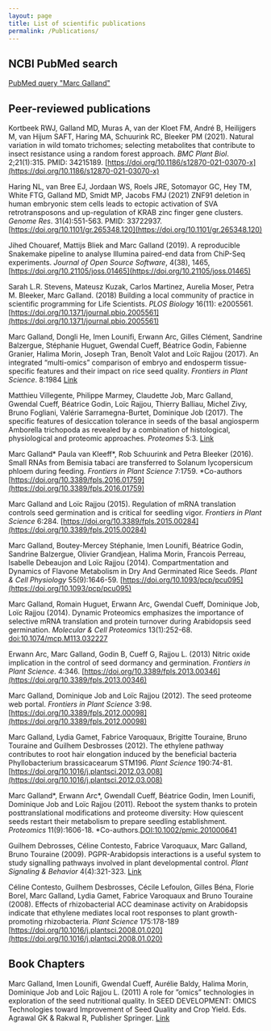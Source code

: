 ```yaml
---
layout: page
title: List of scientific publications
permalink: /Publications/
---
```


## NCBI PubMed search
[PubMed query "Marc Galland"](https://www.ncbi.nlm.nih.gov/pubmed/?term=galland%2C+marc)

## Peer-reviewed publications

Kortbeek RWJ, Galland MD, Muras A, van der Kloet FM, André B, Heilijgers M, van Hijum SAFT, Haring MA, Schuurink RC, Bleeker PM (2021). Natural variation in wild tomato trichomes; selecting metabolites that contribute to insect resistance using a random forest approach. _BMC Plant Biol_. 2;21(1):315. PMID: 34215189. [https://doi.org/10.1186/s12870-021-03070-x](https://doi.org/10.1186/s12870-021-03070-x)  

Haring NL, van Bree EJ, Jordaan WS, Roels JRE, Sotomayor GC, Hey TM, White FTG, Galland MD, Smidt MP, Jacobs FMJ (2021) ZNF91 deletion in human embryonic stem cells leads to ectopic activation of SVA retrotransposons and up-regulation of KRAB zinc finger gene clusters. _Genome Res_. 31(4):551-563. PMID: 33722937. [https://doi.org/10.1101/gr.265348.120](https://doi.org/10.1101/gr.265348.120)

Jihed Chouaref, Mattijs Bliek and Marc Galland (2019). A reproducible Snakemake pipeline to analyse Illumina paired-end data from ChiP-Seq experiments. _Journal of Open Source Software_, 4(38), 1465, [https://doi.org/10.21105/joss.01465](https://doi.org/10.21105/joss.01465)

Sarah L.R. Stevens, Mateusz Kuzak, Carlos Martinez, Aurelia Moser, Petra M. Bleeker, Marc Galland. (2018) Building a local community of practice in scientific programming for Life Scientists. _PLOS Biology_ 16(11): e2005561. [https://doi.org/10.1371/journal.pbio.2005561](https://doi.org/10.1371/journal.pbio.2005561)

Marc Galland, Dongli He, Imen Lounifi, Erwann Arc, Gilles Clément, Sandrine Balzergue,
Stéphanie Huguet, Gwendal Cueff, Béatrice Godin, Fabienne Granier, Halima
Morin, Joseph Tran, Benoît Valot and Loïc Rajjou (2017). An integrated “multi-omics”
comparison of embryo and endosperm tissue-specific features and their impact on rice
seed quality. *Frontiers in Plant Science*. 8:1984 [Link](https://www.frontiersin.org/articles/10.3389/fpls.2017.01984/full)

Matthieu Villegente, Philippe Marmey, Claudette Job, Marc Galland, Gwendal Cueff,
Béatrice Godin, Loïc Rajjou, Thierry Balliau, Michel Zivy, Bruno Fogliani, Valérie
Sarramegna-Burtet, Dominique Job (2017). The specific features of desiccation tolerance
in seeds of the basal angiosperm Amborella trichopoda as revealed by a combination
of histological, physiological and proteomic approaches. *Proteomes* 5:3. [Link](https://www.mdpi.com/2227-7382/5/3/19)

Marc Galland\* Paula van Kleeff\*, Rob Schuurink and Petra Bleeker (2016). Small
RNAs from Bemisia tabaci are transferred to Solanum lycopersicum phloem during
feeding. *Frontiers in Plant Science* 7:1759. \*Co-authors [https://doi.org/10.3389/fpls.2016.01759](https://doi.org/10.3389/fpls.2016.01759)

Marc Galland and Loïc Rajjou (2015). Regulation of mRNA translation controls seed
germination and is critical for seedling vigor. *Frontiers in Plant Science* 6:284. [https://doi.org/10.3389/fpls.2015.00284](https://doi.org/10.3389/fpls.2015.00284)

Marc Galland, Boutey-Mercey Stéphanie, Imen Lounifi, Béatrice Godin, Sandrine
Balzergue, Olivier Grandjean, Halima Morin, Francois Perreau, Isabelle Debeaujon and
Loïc Rajjou (2014). Compartmentation and Dynamics of Flavone Metabolism in Dry
And Germinated Rice Seeds. *Plant & Cell Physiology* 55(9):1646-59. [https://doi.org/10.1093/pcp/pcu095](https://doi.org/10.1093/pcp/pcu095)

Marc Galland, Romain Huguet, Erwann Arc, Gwendal Cueff, Dominique Job, Loïc Rajjou
(2014). Dynamic Proteomics emphasizes the importance of selective mRNA translation
and protein turnover during Arabidopsis seed germination. *Molecular & Cell Proteomics*
13(1):252-68. [doi:10.1074/mcp.M113.032227](doi:10.1074/mcp.M113.032227)

Erwann Arc, Marc Galland, Godin B, Cueff G, Rajjou L. (2013) Nitric oxide implication
in the control of seed dormancy and germination. *Frontiers in Plant Science*.
4:346. [https://doi.org/10.3389/fpls.2013.00346](https://doi.org/10.3389/fpls.2013.00346)

Marc Galland, Dominique Job and Loïc Rajjou (2012). The seed proteome web portal.
*Frontiers in Plant Science* 3:98. [https://doi.org/10.3389/fpls.2012.00098](https://doi.org/10.3389/fpls.2012.00098)

Marc Galland, Lydia Gamet, Fabrice Varoquaux, Brigitte Touraine, Bruno Touraine and
Guilhem Desbrosses (2012). The ethylene pathway contributes to root hair elongation
induced by the beneficial bacteria Phyllobacterium brassicacearum STM196. *Plant
Science* 190:74-81. [https://doi.org/10.1016/j.plantsci.2012.03.008](https://doi.org/10.1016/j.plantsci.2012.03.008)

Marc Galland\*, Erwann Arc\*, Gwendall Cueff, Béatrice Godin, Imen Lounifi, Dominique
Job and Loïc Rajjou (2011). Reboot the system thanks to protein posttranslational
modifications and proteome diversity: How quiescent seeds restart their metabolism to prepare seedling establishment. *Proteomics* 11(9):1606-18. \*Co-authors.[DOI:10.1002/pmic.201000641](DOI:10.1002/pmic.201000641)

Guilhem Debrosses, Céline Contesto, Fabrice Varoquaux, Marc Galland, Bruno Touraine
(2009). PGPR-Arabidopsis interactions is a useful system to study signalling pathways
involved in plant developmental control. *Plant Signaling & Behavior* 4(4):321-323. [Link](https://www.ncbi.nlm.nih.gov/pubmed/19794852)

Céline Contesto, Guilhem Desbrosses, Cécile Lefoulon, Gilles Béna, Florie Borel, Marc
Galland, Lydia Gamet, Fabrice Varoquaux and Bruno Touraine (2008). Effects of rhizobacterial
ACC deaminase activity on Arabidopsis indicate that ethylene mediates local
root responses to plant growth-promoting rhizobacteria. *Plant Science* 175:178-189 [https://doi.org/10.1016/j.plantsci.2008.01.020](https://doi.org/10.1016/j.plantsci.2008.01.020)

## Book Chapters
Marc Galland, Imen Lounifi, Gwendal Cueff, Aurélie Baldy, Halima Morin, Dominique Job
and Loïc Rajjou L. (2011) A role for ”omics” technologies in exploration of the seed nutritional
quality. In SEED DEVELOPMENT: OMICS Technologies toward Improvement of Seed
Quality and Crop Yield. Eds. Agrawal GK & Rakwal R, Publisher Springer. [Link](https://link.springer.com/chapter/10.1007/978-94-007-4749-4_23)
